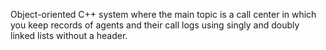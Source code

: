 Object-oriented C++ system where the main topic is a call center in which you keep records of agents and their call logs using singly and doubly linked lists without a header.
